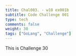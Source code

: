 ```yaml
---
title: Chal003. - w10 ex001b
subtitle: Code Challenge 001
type: tech
comments: false
weight: 30
tags: ["GoLang", "Challenge"]
---
```

This is Challenge 30